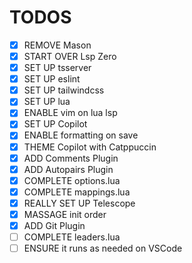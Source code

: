 # TODOS
- [x] REMOVE Mason
- [x] START OVER Lsp Zero
- [x] SET UP tsserver
- [x] SET UP eslint
- [x] SET UP tailwindcss
- [x] SET UP lua
- [x] ENABLE vim on lua lsp
- [x] SET UP Copilot
- [x] ENABLE formatting on save
- [x] THEME Copilot with Catppuccin
- [x] ADD Comments Plugin
- [x] ADD Autopairs Plugin
- [x] COMPLETE options.lua
- [x] COMPLETE mappings.lua
- [x] REALLY SET UP Telescope
- [x] MASSAGE init order
- [x] ADD Git Plugin
- [ ] COMPLETE leaders.lua
- [ ] ENSURE it runs as needed on VSCode
